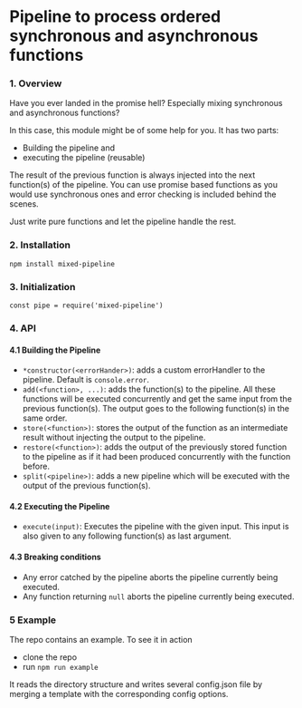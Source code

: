 # Pipeline to process ordered synchronous and asynchronous functions

### 1. Overview

Have you ever landed in the promise hell? Especially mixing synchronous and asynchronous functions?

In this case, this module might be of some help for you.
It has two parts:
- Building the pipeline and
- executing the pipeline (reusable)

The result of the previous function is always injected into the next function(s) of the pipeline.
You can use promise based functions as you would use synchronous ones and error checking is included behind the scenes.

Just write pure functions and let the pipeline handle the rest.

### 2. Installation

`npm install mixed-pipeline`

### 3. Initialization

`const pipe = require('mixed-pipeline')`

### 4. API
#### 4.1 Building the Pipeline
- `*constructor(<errorHander>)`: adds a custom errorHandler to the pipeline. Default is `console.error`.
- `add(<function>, ...)`: adds the function(s) to the pipeline. All these functions will be executed concurrently and get the same input from the previous function(s). The output goes to the following function(s) in the same order.
- `store(<function>)`: stores the output of the function as an intermediate result without injecting the output to the pipeline.
- `restore(<function>)`: adds the output of the previously stored function to the pipeline as if it had been produced concurrently with the function before.
- `split(<pipeline>)`: adds a new pipeline which will be executed with the output of the previous function(s).

#### 4.2 Executing the Pipeline
- `execute(input)`: Executes the pipeline with the given input. This input is also given to any following function(s) as last argument.

#### 4.3 Breaking conditions
- Any error catched by the pipeline aborts the pipeline currently being executed.
- Any function returning `null` aborts the pipeline currently being executed.

### 5 Example

The repo contains an example. To see it in action
- clone the repo
- run `npm run example`

It reads the directory structure and writes several config.json file by merging a template with the corresponding config options.
